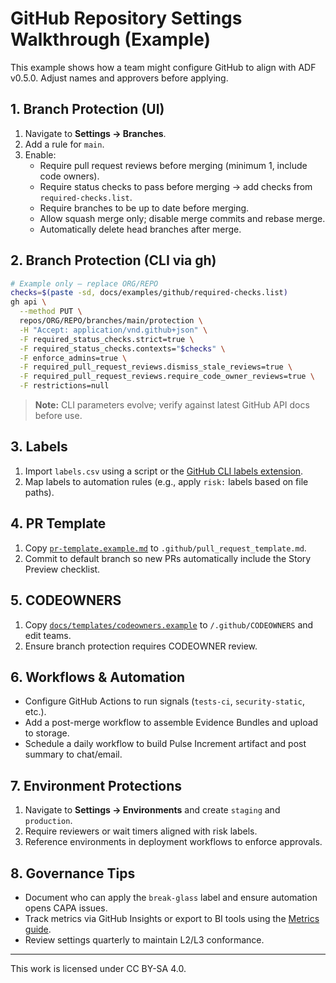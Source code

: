 # GitHub Repository Settings Walkthrough (Example)

This example shows how a team might configure GitHub to align with ADF v0.5.0. Adjust names and approvers before applying.

## 1. Branch Protection (UI)
1. Navigate to **Settings → Branches**.
2. Add a rule for `main`.
3. Enable:
   - Require pull request reviews before merging (minimum 1, include code owners).
   - Require status checks to pass before merging → add checks from `required-checks.list`.
   - Require branches to be up to date before merging.
   - Allow squash merge only; disable merge commits and rebase merge.
   - Automatically delete head branches after merge.

## 2. Branch Protection (CLI via gh)
```bash
# Example only — replace ORG/REPO
checks=$(paste -sd, docs/examples/github/required-checks.list)
gh api \
  --method PUT \
  repos/ORG/REPO/branches/main/protection \
  -H "Accept: application/vnd.github+json" \
  -F required_status_checks.strict=true \
  -F required_status_checks.contexts="$checks" \
  -F enforce_admins=true \
  -F required_pull_request_reviews.dismiss_stale_reviews=true \
  -F required_pull_request_reviews.require_code_owner_reviews=true \
  -F restrictions=null
```

> **Note:** CLI parameters evolve; verify against latest GitHub API docs before use.

## 3. Labels
1. Import `labels.csv` using a script or the [GitHub CLI labels extension](https://cli.github.com/manual/gh_label).
2. Map labels to automation rules (e.g., apply `risk:` labels based on file paths).

## 4. PR Template
1. Copy [`pr-template.example.md`](pr-template.example.md) to `.github/pull_request_template.md`.
2. Commit to default branch so new PRs automatically include the Story Preview checklist.

## 5. CODEOWNERS
1. Copy [`docs/templates/codeowners.example`](../../templates/codeowners.example) to `/.github/CODEOWNERS` and edit teams.
2. Ensure branch protection requires CODEOWNER review.

## 6. Workflows & Automation
- Configure GitHub Actions to run signals (`tests-ci`, `security-static`, etc.).
- Add a post-merge workflow to assemble Evidence Bundles and upload to storage.
- Schedule a daily workflow to build Pulse Increment artifact and post summary to chat/email.

## 7. Environment Protections
1. Navigate to **Settings → Environments** and create `staging` and `production`.
2. Require reviewers or wait timers aligned with risk labels.
3. Reference environments in deployment workflows to enforce approvals.

## 8. Governance Tips
- Document who can apply the `break-glass` label and ensure automation opens CAPA issues.
- Track metrics via GitHub Insights or export to BI tools using the [Metrics guide](../../handbook/metrics.md).
- Review settings quarterly to maintain L2/L3 conformance.

---

This work is licensed under CC BY-SA 4.0.
